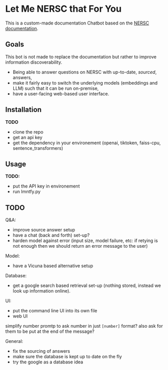 # Let Me NERSC that For You

This is a custom-made documentation Chatbot based on the [NERSC documentation](https://docs.nersc.gov/).

## Goals

This bot is not made to replace the documentation but rather to improve information discoverability.

* Being able to answer questions on NERSC with up-to-date, *sourced*, answers,
* make it fairly easy to switch the underlying models (embeddings and LLM) such that it can be run on-premise,
* have a user-facing web-based user interface.

## Installation

**TODO**
- clone the repo
- get an api key
- get the dependency in your environement (openai, tiktoken, faiss-cpu, sentence_transformers)

## Usage

**TODO:**
- put the API key in environement
- run lmntfy.py

## TODO

Q&A:
- improve source answer setup
- have a chat (back and forth) set-up?
- harden model against error (input size, model failure, etc: if retying is not enough then we should return an error message to the user)

Model:
- have a Vicuna based alternative setup

Database:
- get a google search based retrieval set-up (nothing stored, instead we look up information online).

UI:
- put the command line UI into its own file
- web UI

simplify number promtp to ask number in just `[number]` format?
also ask for them to be put at the end of the message?

General:
- fix the sourcing of answers
- make sure the database is kept up to date on the fly
- try the google as a database idea
